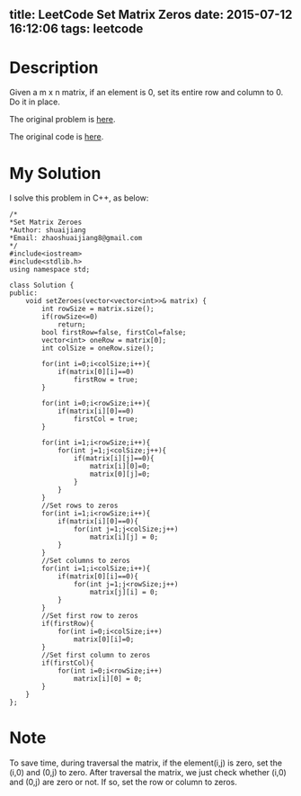 title: LeetCode Set Matrix Zeros
date: 2015-07-12 16:12:06
tags: leetcode
---

# Description
Given a m x n matrix, if an element is 0, set its entire row and column to 0. Do it in place.

The original problem is [here](https://leetcode.com/problems/set-matrix-zeroes/ "Problem").

The original code is [here](https://github.com/shuaijiang/LeetCode/blob/master/SetMatrixZeroes.cpp "Code").
<!--more-->

# My Solution
I solve this problem in C++, as below:

	/*
	*Set Matrix Zeroes 
	*Author: shuaijiang
	*Email: zhaoshuaijiang8@gmail.com
	*/
	#include<iostream>
	#include<stdlib.h>
	using namespace std;
	
	class Solution {
	public:
	    void setZeroes(vector<vector<int>>& matrix) {
	        int rowSize = matrix.size();
	        if(rowSize<=0)
	        	return;
	        bool firstRow=false, firstCol=false;
	        vector<int> oneRow = matrix[0];
	        int colSize = oneRow.size();
	        
			for(int i=0;i<colSize;i++){
	        	if(matrix[0][i]==0)
	        		firstRow = true;
	        }
	
	        for(int i=0;i<rowSize;i++){
	        	if(matrix[i][0]==0)
	        		firstCol = true;
	        }
	        
	        for(int i=1;i<rowSize;i++){
	        	for(int j=1;j<colSize;j++){
	        		if(matrix[i][j]==0){
	        			matrix[i][0]=0;
	        			matrix[0][j]=0;
	        		}
	        	}
	        }
	        //Set rows to zeros
	        for(int i=1;i<rowSize;i++){
	        	if(matrix[i][0]==0){
	        		for(int j=1;j<colSize;j++)
	        			matrix[i][j] = 0;
	        	}
	        }
	        //Set columns to zeros
	        for(int i=1;i<colSize;i++){
	        	if(matrix[0][i]==0){
	        		for(int j=1;j<rowSize;j++)
	        			matrix[j][i] = 0;
	        	}
	        }
	        //Set first row to zeros
	        if(firstRow){
	        	for(int i=0;i<colSize;i++)
	        		matrix[0][i]=0;
	        }
	        //Set first column to zeros
	        if(firstCol){
	        	for(int i=0;i<rowSize;i++)
	        		matrix[i][0] = 0;
	        }
	    }
	};


# Note
To save time, during traversal the matrix, if the element(i,j) is zero, set the (i,0) and (0,j) to zero. After traversal the matrix, we just check whether (i,0) and (0,j) are zero or not. If so, set the row or column to zeros. 
